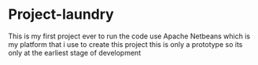# Project-laundry
This is my first project ever
to run the code use Apache Netbeans which is my platform that i use to create this project 
this is only a prototype so its only at the earliest stage of development

